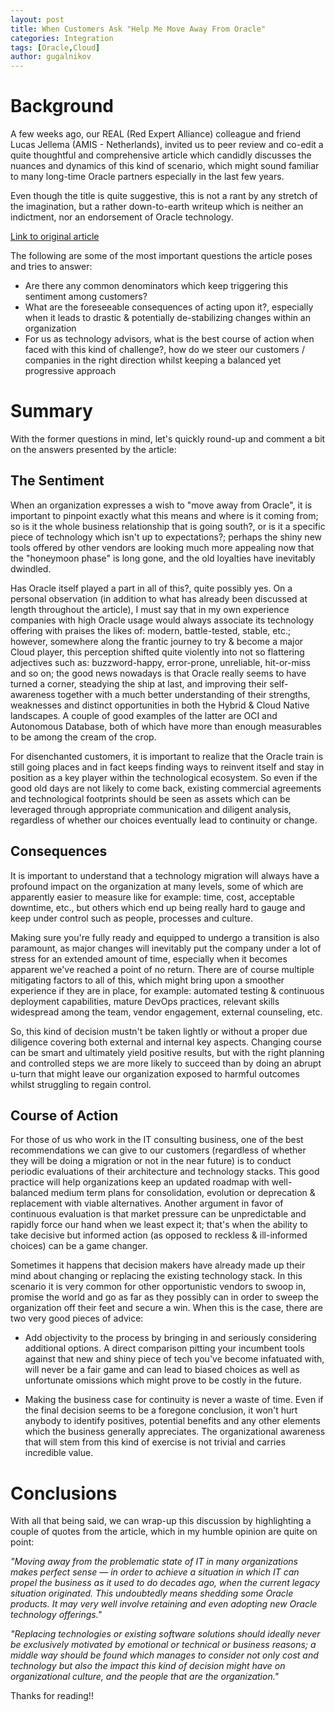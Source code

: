 ```yaml
---
layout: post
title: When Customers Ask "Help Me Move Away From Oracle"
categories: Integration
tags: [Oracle,Cloud]
author: gugalnikov
---
```


# Background

A few weeks ago, our REAL (Red Expert Alliance) colleague and friend Lucas Jellema (AMIS - Netherlands), invited us to 
peer review and co-edit a quite thoughtful and comprehensive article which candidly discusses the nuances and dynamics of 
this kind of scenario, which might sound familiar to many long-time Oracle partners especially in the last few years.

Even though the title is quite suggestive, this is not a rant by any stretch of the imagination, but a rather down-to-earth 
writeup which is neither an indictment, nor an endorsement of Oracle technology.

[Link to original article](https://medium.com/real-vox/what-if-companies-say-help-me-move-away-from-oracle-ffbbc95afc4f)

The following are some of the most important questions the article poses and tries to answer:

- Are there any common denominators which keep triggering this sentiment among customers? 
- What are the foreseeable consequences of acting upon it?, especially when it leads to drastic & potentially 
de-stabilizing changes within an organization
- For us as technology advisors, what is the best course of action when faced with this kind of challenge?, how do we
steer our customers / companies in the right direction whilst keeping a balanced yet progressive approach

# Summary

With the former questions in mind, let's quickly round-up and comment a bit on the answers presented by the article:

## The Sentiment

When an organization expresses a wish to  "move away from Oracle", it is important to pinpoint exactly what this 
means and where is it coming from; so is it the whole business relationship that is going south?, or is it a specific 
piece of technology which isn't up to expectations?; perhaps the shiny new tools offered by other vendors are looking 
much more appealing now that the "honeymoon phase" is long gone, and the old loyalties have inevitably dwindled.

Has Oracle itself played a part in all of this?, quite possibly yes. On a personal observation (in addition to what has 
already been discussed at length throughout the article), I must say that in my own experience companies with high Oracle usage would 
always associate its technology offering with praises the likes of: modern, battle-tested, stable, etc.; however, somewhere along 
the frantic journey to try & become a major Cloud player, this perception shifted quite violently into not so flattering adjectives 
such as: buzzword-happy, error-prone, unreliable, hit-or-miss and so on; the good news nowadays is that Oracle really seems to have 
turned a corner, steadying the ship at last, and improving their self-awareness together with a much better understanding of their strengths, 
weaknesses and distinct opportunities in both the Hybrid & Cloud Native landscapes. A couple of good examples of the latter are OCI and 
Autonomous Database, both of which have more than enough measurables to be among the cream of the crop.

For disenchanted customers, it is important to realize that the Oracle train is still going places and in fact keeps finding 
ways to reinvent itself and stay in position as a key player within the technological ecosystem. So even if the good old days 
are not likely to come back, existing commercial agreements and technological footprints should be seen as assets which can be 
leveraged through appropriate communication and diligent analysis, regardless of whether our choices eventually lead to continuity 
or change.

## Consequences

It is important to understand that a technology migration will always have a profound impact on the organization at many 
levels, some of which are apparently easier to measure like for example: time, cost, acceptable downtime, etc., but others 
which end up being really hard to gauge and keep under control such as people, processes and culture.

Making sure you're fully ready and equipped to undergo a transition is also paramount, as major changes will inevitably 
put the company under a lot of stress for an extended amount of time, especially when it becomes apparent we've reached a point
of no return. There are of course multiple mitigating factors to all of this, which might bring upon a smoother experience if they 
are in place, for example: automated testing & continuous deployment capabilities, mature DevOps practices, relevant skills
widespread among the team, vendor engagement, external counseling, etc.

So, this kind of decision mustn't be taken lightly or without a proper due diligence covering both external and internal key
aspects. Changing course can be smart and ultimately yield positive results, but with the right planning and controlled
steps we are more likely to succeed than by doing an abrupt u-turn that might leave our organization exposed to harmful outcomes
whilst struggling to regain control.

## Course of Action

For those of us who work in the IT consulting business, one of the best recommendations we can give to our customers (regardless
of whether they will be doing a migration or not in the near future) is to conduct periodic evaluations of their architecture and
technology stacks. This good practice will help organizations keep an updated roadmap with well-balanced medium term plans for 
consolidation, evolution or deprecation & replacement with viable alternatives. Another argument in favor of continuous evaluation
is that market pressure can be unpredictable and rapidly force our hand when we least expect it; that's when the ability to take 
decisive but informed action (as opposed to reckless & ill-informed choices) can be a game changer.

Sometimes it happens that decision makers have already made up their mind about changing or replacing the existing technology 
stack. In this scenario it is very common for other opportunistic vendors to swoop in, promise the world and go as far as they
possibly can in order to sweep the organization off their feet and secure a win. When this is the case, there are two very good 
pieces of advice: 

 - Add objectivity to the process by bringing in and seriously considering additional options. A direct 
comparison pitting your incumbent tools against that new and shiny piece of tech you've become infatuated with, will never be a 
fair game and can lead to biased choices as well as unfortunate omissions which might prove to be costly in the future.

 - Making the business case for continuity is never a waste of time. Even if the final decision seems to be a foregone conclusion,
it won't hurt anybody to identify positives, potential benefits and any other elements which the business generally appreciates. The 
organizational awareness that will stem from this kind of exercise is not trivial and carries incredible value.

# Conclusions

With all that being said, we can wrap-up this discussion by highlighting a couple of quotes from the article, which in my humble 
opinion are quite on point:

*"Moving away from the problematic state of IT in many organizations makes perfect sense — in order to achieve a situation in 
which IT can propel the business as it used to do decades ago, when the current legacy situation originated. This undoubtedly 
means shedding some Oracle products. It may very well involve retaining and even adopting new Oracle technology offerings."*

*"Replacing technologies or existing software solutions should ideally never be exclusively motivated by emotional or technical 
or business reasons; a middle way should be found which manages to consider not only cost and technology but also the impact 
this kind of decision might have on organizational culture, and the people that are the organization."*

Thanks for reading!!
